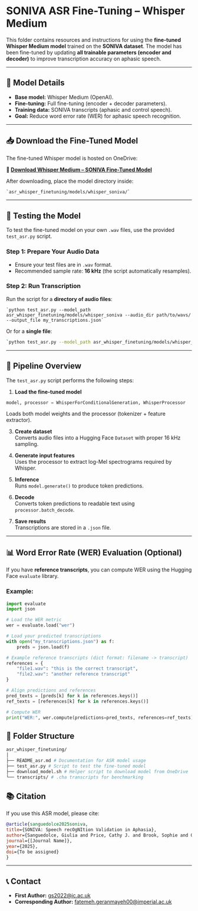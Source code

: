 # SONIVA ASR Fine-Tuning – Whisper Medium

This folder contains resources and instructions for using the **fine-tuned Whisper Medium model** trained on the **SONIVA dataset**. The model has been fine-tuned by updating **all trainable parameters (encoder and decoder)** to improve transcription accuracy on aphasic speech.

---

## 📄 Model Details
- **Base model:** Whisper Medium (OpenAI).
- **Fine-tuning:** Full fine-tuning (encoder + decoder parameters).
- **Training data:** SONIVA transcripts (aphasic and control speech).
- **Goal:** Reduce word error rate (WER) for aphasic speech recognition.

---

## 📥 Download the Fine-Tuned Model
The fine-tuned Whisper model is hosted on OneDrive:

**🔗 [Download Whisper Medium – SONIVA Fine-Tuned Model](PUT_YOUR_ONEDRIVE_LINK_HERE)**

After downloading, place the model directory inside:
```bash
`asr_whisper_finetuning/models/whisper_soniva/`
```
---

## 🚀 Testing the Model
To test the fine-tuned model on your own `.wav` files, use the provided `test_asr.py` script.

### **Step 1: Prepare Your Audio Data**
- Ensure your test files are in `.wav` format.
- Recommended sample rate: **16 kHz** (the script automatically resamples).

### **Step 2: Run Transcription**
Run the script for a **directory of audio files**:
```bahs
`python test_asr.py --model_path asr_whisper_finetuning/models/whisper_soniva --audio_dir path/to/wavs/ --output_file my_transcriptions.json`
```

Or for a **single file**:
```bash
`python test_asr.py --model_path asr_whisper_finetuning/models/whisper_soniva --audio_path sample.wav`
```
---

## 🧩 Pipeline Overview
The `test_asr.py` script performs the following steps:

1. **Load the fine-tuned model**  
```python
model, processor = WhisperForConditionalGeneration, WhisperProcessor
```
   Loads both model weights and the processor (tokenizer + feature extractor).

3. **Create dataset**  
   Converts audio files into a Hugging Face `Dataset` with proper 16 kHz sampling.

4. **Generate input features**  
   Uses the processor to extract log-Mel spectrograms required by Whisper.

5. **Inference**  
   Runs `model.generate()` to produce token predictions.

6. **Decode**  
   Converts token predictions to readable text using `processor.batch_decode`.

7. **Save results**  
   Transcriptions are stored in a `.json` file.

---

## 📊 Word Error Rate (WER) Evaluation (Optional)
If you have **reference transcripts**, you can compute WER using the Hugging Face `evaluate` library.

### Example:
```python
import evaluate
import json

# Load the WER metric
wer = evaluate.load("wer")

# Load your predicted transcriptions
with open("my_transcriptions.json") as f:
    preds = json.load(f)

# Example reference transcripts (dict format: filename -> transcript)
references = {
    "file1.wav": "this is the correct transcript",
    "file2.wav": "another reference transcript"
}

# Align predictions and references
pred_texts = [preds[k] for k in references.keys()]
ref_texts = [references[k] for k in references.keys()]

# Compute WER
print("WER:", wer.compute(predictions=pred_texts, references=ref_texts))
```

## 📂 Folder Structure
```bash
asr_whisper_finetuning/
│
├── README_asr.md # Documentation for ASR model usage
├── test_asr.py # Script to test the fine-tuned model
├── download_model.sh # Helper script to download model from OneDrive
└── transcripts/ # .cha transcripts for benchmarking
```

## 📚 Citation
If you use this ASR model, please cite:
```bibtex
@article{sanguedolce2025soniva,
title={SONIVA: Speech recOgNItion Validation in Aphasia},
author={Sanguedolce, Giulia and Price, Cathy J. and Brook, Sophie and Gruia, Dragos C. and Parkinson, Niamh V. and Naylor, Patrick A. and Geranmayeh, Fatemeh},
journal={[Journal Name]},
year={2025},
doi={To be assigned}
}
```
---

## 📞 Contact
- **First Author:** gs2022@ic.ac.uk  
- **Corresponding Author:** fatemeh.geranmayeh00@imperial.ac.uk
